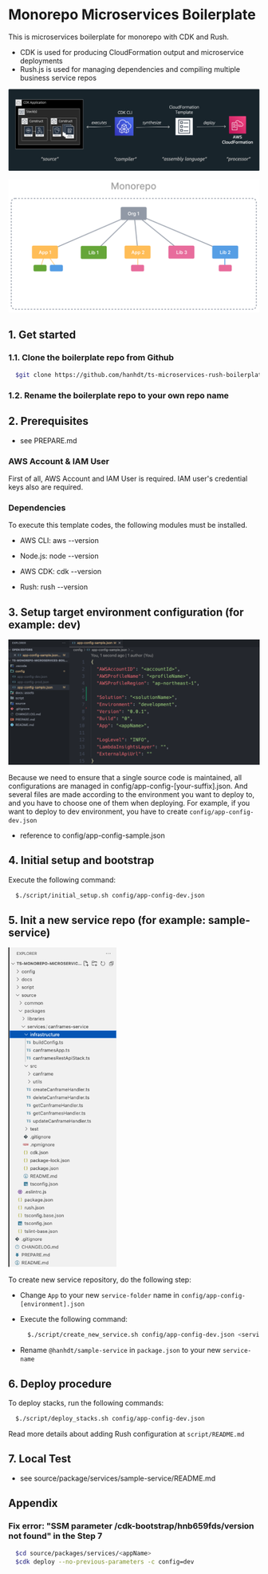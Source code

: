 # Monorepo Microservices Boilerplate

This is microservices boilerplate for monorepo with CDK and Rush.

- CDK is used for producing CloudFormation output and microservice deployments
- Rush.js is used for managing dependencies and compiling multiple business service repos

![CDK Intro](docs/assets/aws_cdk_intro.png)

![Rush Monorepo](docs/assets/monorepo.png)

## 1. Get started

### 1.1. Clone the boilerplate repo from Github

```bash
  $git clone https://github.com/hanhdt/ts-microservices-rush-boilerplate.git
```

### 1.2. Rename the boilerplate repo to your own repo name

## 2. Prerequisites

- see PREPARE.md

### AWS Account & IAM User

First of all, AWS Account and IAM User is required. IAM user's credential keys also are required.

### Dependencies

To execute this template codes, the following modules must be installed.

- AWS CLI: aws --version

- Node.js: node --version

- AWS CDK: cdk --version

- Rush: rush --version

## 3. Setup target environment configuration (for example: dev)

![app-config-demo](docs/assets/app-config-sample.png)

Because we need to ensure that a single source code is maintained, all configurations are managed in config/app-config-[your-suffix].json. And several files are made according to the environment you want to deploy to, and you have to choose one of them when deploying.
For example, if you want to deploy to dev environment, you have to create `config/app-config-dev.json`

- reference to config/app-config-sample.json

## 4. Initial setup and bootstrap

Execute the following command:

```bash
  $./script/initial_setup.sh config/app-config-dev.json
```

## 5. Init a new service repo (for example: sample-service)

<img src="docs/assets/service-repo-sample.png" height="640px">

To create new service repository, do the following step:

- Change `App` to your new `service-folder` name in `config/app-config-[environment].json`

- Execute the following command:

  ```bash
    $./script/create_new_service.sh config/app-config-dev.json <service-folder>
  ```

- Rename `@hanhdt/sample-service` in `package.json` to your new `service-name`

## 6. Deploy procedure

To deploy stacks, run the following commands:

```bash
  $./script/deploy_stacks.sh config/app-config-dev.json
```

Read more details about adding Rush configuration at `script/README.md`

## 7. Local Test

- see source/package/services/sample-service/README.md

## Appendix

### Fix error: "SSM parameter /cdk-bootstrap/hnb659fds/version not found" in the Step 7

```bash
  $cd source/packages/services/<appName>
  $cdk deploy --no-previous-parameters -c config=dev
```
